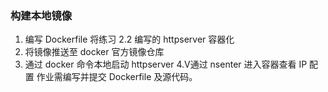 ### 构建本地镜像
1. 编写 Dockerfile 将练习 2.2 编写的 httpserver 容器化
2. 将镜像推送至 docker 官方镜像仓库
3. 通过 docker 命令本地启动 httpserver
4.V通过 nsenter 进入容器查看 IP 配置
作业需编写并提交 Dockerfile 及源代码。